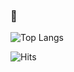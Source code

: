 ### 👋

![Top Langs](https://github-readme-stats.vercel.app/api/top-langs/?username=Olkanaut&langs_count=6&layout=compact&theme=tokyonight&hide=shell,Makefile,roff,php&count_private=true&count_forked=true&hide_border=true&exclude_repo=minilibx-linux,21_ft_printf,gnl,minishell)

![Hits](https://hitcounter.pythonanywhere.com/count/tag.svg?url=https://github.com/Olkanaut)
